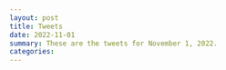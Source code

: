 ```yaml
---
layout: post
title: Tweets
date: 2022-11-01
summary: These are the tweets for November 1, 2022.
categories:
---
```


